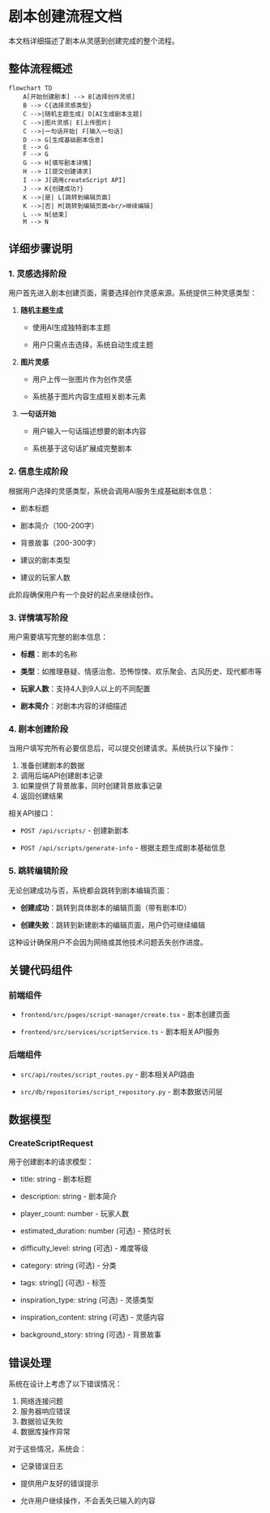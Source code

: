 # 剧本创建流程文档

本文档详细描述了剧本从灵感到创建完成的整个流程。

## 整体流程概述

```mermaid
flowchart TD
    A[开始创建剧本] --> B[选择创作灵感]
    B --> C{选择灵感类型}
    C -->|随机主题生成| D[AI生成剧本主题]
    C -->|图片灵感| E[上传图片]
    C -->|一句话开始| F[输入一句话]
    D --> G[生成基础剧本信息]
    E --> G
    F --> G
    G --> H[填写剧本详情]
    H --> I[提交创建请求]
    I --> J[调用createScript API]
    J --> K{创建成功?}
    K -->|是| L[跳转到编辑页面]
    K -->|否| M[跳转到编辑页面<br/>继续编辑]
    L --> N[结束]
    M --> N
```

## 详细步骤说明

### 1. 灵感选择阶段

用户首先进入剧本创建页面，需要选择创作灵感来源。系统提供三种灵感类型：

1. **随机主题生成**

   * 使用AI生成独特剧本主题

   * 用户只需点击选择，系统自动生成主题

2. **图片灵感**

   * 用户上传一张图片作为创作灵感

   * 系统基于图片内容生成相关剧本元素

3. **一句话开始**

   * 用户输入一句话描述想要的剧本内容

   * 系统基于这句话扩展成完整剧本

### 2. 信息生成阶段

根据用户选择的灵感类型，系统会调用AI服务生成基础剧本信息：

* 剧本标题

* 剧本简介（100-200字）

* 背景故事（200-300字）

* 建议的剧本类型

* 建议的玩家人数

此阶段确保用户有一个良好的起点来继续创作。

### 3. 详情填写阶段

用户需要填写完整的剧本信息：

* **标题**：剧本的名称

* **类型**：如推理悬疑、情感治愈、恐怖惊悚、欢乐聚会、古风历史、现代都市等

* **玩家人数**：支持4人到9人以上的不同配置

* **剧本简介**：对剧本内容的详细描述

### 4. 剧本创建阶段

当用户填写完所有必要信息后，可以提交创建请求。系统执行以下操作：

1. 准备创建剧本的数据
2. 调用后端API创建剧本记录
3. 如果提供了背景故事，同时创建背景故事记录
4. 返回创建结果

相关API接口：

* `POST /api/scripts/` - 创建新剧本

* `POST /api/scripts/generate-info` - 根据主题生成剧本基础信息

### 5. 跳转编辑阶段

无论创建成功与否，系统都会跳转到剧本编辑页面：

* **创建成功**：跳转到具体剧本的编辑页面（带有剧本ID）

* **创建失败**：跳转到新建剧本的编辑页面，用户仍可继续编辑

这种设计确保用户不会因为网络或其他技术问题丢失创作进度。

## 关键代码组件

### 前端组件

* `frontend/src/pages/script-manager/create.tsx` - 剧本创建页面

* `frontend/src/services/scriptService.ts` - 剧本相关API服务

### 后端组件

* `src/api/routes/script_routes.py` - 剧本相关API路由

* `src/db/repositories/script_repository.py` - 剧本数据访问层

## 数据模型

### CreateScriptRequest

用于创建剧本的请求模型：

* title: string - 剧本标题

* description: string - 剧本简介

* player\_count: number - 玩家人数

* estimated\_duration: number (可选) - 预估时长

* difficulty\_level: string (可选) - 难度等级

* category: string (可选) - 分类

* tags: string\[] (可选) - 标签

* inspiration\_type: string (可选) - 灵感类型

* inspiration\_content: string (可选) - 灵感内容

* background\_story: string (可选) - 背景故事

## 错误处理

系统在设计上考虑了以下错误情况：

1. 网络连接问题
2. 服务器响应错误
3. 数据验证失败
4. 数据库操作异常

对于这些情况，系统会：

* 记录错误日志

* 提供用户友好的错误提示

* 允许用户继续操作，不会丢失已输入的内容

